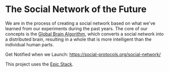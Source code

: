 # The Social Network of the Future

We are in the process of creating a social network based on what we've learned from our experiments during the past years.
The core of our concepts is the [Global Brain Algorithm](https://social-protocols.org/global-brain), which converts a social network into a distributed brain, resulting in a whole that is more intelligent than the individual human parts.

Get Notified when we Launch: https://social-protocols.org/social-network/


This project uses the [Epic Stack](https://github.com/epicweb-dev/epic-stack/tree/main/docs).
